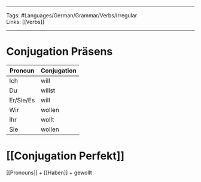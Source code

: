 ___
Tags: #Languages/German/Grammar/Verbs/Irregular  
Links: [[Verbs]]
___
# Conjugation Präsens
Pronoun|Conjugation
------------ | ------------
Ich | will
Du | willst
Er/Sie/Es | will
Wir | wollen
Ihr | wollt
Sie | wollen


# [[Conjugation Perfekt]]
[[Pronouns]] + [[Haben]] + gewollt